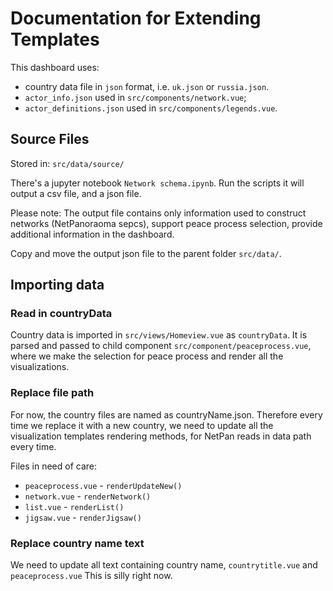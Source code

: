 # Documentation for Extending Templates

This dashboard uses:
- country data file in `json` format, i.e. `uk.json` or `russia.json`.
- `actor_info.json` used in `src/components/network.vue`; 
- `actor_definitions.json` used in `src/components/legends.vue`.

## Source Files
Stored in: `src/data/source/`

There's a jupyter notebook `Network schema.ipynb`. Run the scripts it will output a csv file, and a json file.

Please note: The output file contains only information used to construct networks (NetPanoraoma sepcs), support peace process selection, provide additional information in the dashboard.

Copy and move the output json file to the parent folder `src/data/`.


## Importing data

### Read in countryData
Country data is imported in `src/views/Homeview.vue` as `countryData`. It is parsed and passed to child component `src/component/peaceprocess.vue`, where we make the selection for peace process and render all the visualizations.

### Replace file path
For now, the country files are named as countryName.json. Therefore every time we replace it with a new country, we need to update all the visualization templates rendering methods, for NetPan reads in data path every time.

Files in need of care:
- `peaceprocess.vue` - `renderUpdateNew()`
- `network.vue` - `renderNetwork()`
- `list.vue` - `renderList()`
- `jigsaw.vue` - `renderJigsaw()`

### Replace country name text
We need to update all text containing country name, `countrytitle.vue` and `peaceprocess.vue` This is silly right now.